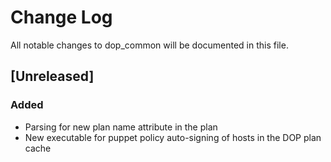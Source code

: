 # Change Log
All notable changes to dop_common will be documented in this file.

## [Unreleased]
### Added
- Parsing for new plan name attribute in the plan
- New executable for puppet policy auto-signing of hosts in the DOP plan cache
